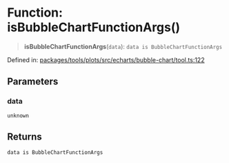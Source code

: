 # Function: isBubbleChartFunctionArgs()

> **isBubbleChartFunctionArgs**(`data`): `data is BubbleChartFunctionArgs`

Defined in: [packages/tools/plots/src/echarts/bubble-chart/tool.ts:122](https://github.com/GeoDaCenter/openassistant/blob/0a6a7e7306d75a25dc968b3117f04cb7bd613bec/packages/tools/plots/src/echarts/bubble-chart/tool.ts#L122)

## Parameters

### data

`unknown`

## Returns

`data is BubbleChartFunctionArgs`
